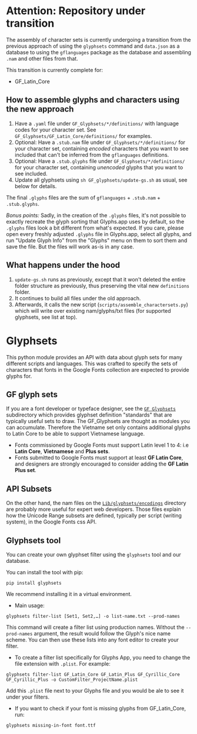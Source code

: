 Attention: Repository under transition
======================================

The assembly of character sets is currently undergoing a transition from the previous approach of using the `glyphsets` command and `data.json` as a database to using the `gflanguages` package as the database and assembling `.nam` and other files from that.

This transition is currently complete for:
* GF_Latin_Core

How to assemble glyphs and characters using the new approach
------------------------------------------------------------

1. Have a `.yaml` file under `GF_Glyphsets/*/definitions/` with language codes for your character set. See `GF_Glyphsets/GF_Latin_Core/definitions/` for examples.
2. Optional: Have a `.stub.nam` file under `GF_Glyphsets/*/definitions/` for your character set, containing _encoded_ characters that you want to see included that can't be inferred from the `gflanguages` definitions.
3. Optional: Have a `.stub.glyphs` file under `GF_Glyphsets/*/definitions/` for your character set, containing _unencoded_ glyphs that you want to see included.
4. Update all glyphsets using `sh GF_glyphsets/update-gs.sh` as usual, see below for details.

The final `.glyphs` files are the sum of `gflanguages` + `.stub.nam` + `.stub.glyphs`.

_Bonus points:_ Sadly, in the creation of the `.glyphs` files, it's not possible to exactly recreate the glyph sorting that Glyphs.app uses by default, so the `.glyphs` files look a bit different from what's expected. If you care, please open every freshly adjusted `.glyphs` file in Glyphs.app, select all glyphs, and run "Update Glyph Info" from the "Glyphs" menu on them to sort them and save the file. But the files will work as-is in any case.

What happens under the hood
---------------------------

1. `update-gs.sh` runs as previously, except that it won't deleted the entire folder structure as previously, thus preserving the vital new `definitions` folder.
2. It continues to build all files under the old approach.
3. Afterwards, it calls the new script (`scripts/assemble_charactersets.py`) which will write over existing nam/glyphs/txt files (for supported glyphsets, see list at top).

Glyphsets
=========

This python module provides an API with data about glyph sets for many different scripts and languages. This was crafted to specify the sets of characters that fonts in the Google Fonts collection are expected to provide glyphs for.

GF glyph sets
-------------

If you are a font developer or typeface designer, see the [`GF Glyphsets`](https://github.com/googlefonts/glyphsets/tree/main/GF_glyphsets) subdirectory which provides glyphset definition "standards" that are typically useful sets to draw. The GF_Glyphsets are thought as modules you can accumulate. Therefore the Vietname set only contains additional glyphs to Latin Core to be able to support Vietnamese language.

- Fonts commissioned by Google Fonts must support Latin level 1 to 4: i.e **Latin Core**, **Vietnamese** and **Plus sets**.
- Fonts submitted to Google Fonts must support at least **GF Latin Core**, and designers are strongly encouraged to consider adding the **GF Latin Plus set**.

API Subsets
-----------

On the other hand, the nam files on the [`Lib/glyphsets/encodings`](https://github.com/googlefonts/glyphsets/tree/main/Lib/glyphsets/encodings) directory are probably more useful for expert web developers. Those files explain how the Unicode Range subsets are defined, typically per script (writing system), in the Google Fonts css API.

Glyphsets tool
--------------

You can create your own glyphset filter using the `glyphsets` tool and our database.

You can install the tool with pip:

```
pip install glyphsets
```
We recommend installing it in a virtual environment.

- Main usage:
```
glyphsets filter-list [Set1, Set2,…] -o list-name.txt --prod-names
```
This command will create a filter list using production names. Without the `--prod-names` argument, the result would follow the Glyph's nice name scheme. You can then use these lists into any font editor to create your filter.

- To create a filter list specifically for Glyphs App, you need to change the file extension with `.plist`.
For example:

```
glyphsets filter-list GF_Latin_Core GF_Latin_Plus GF_Cyrillic_Core GF_Cyrillic_Plus -o CustomFilter_ProjectName.plist
```
Add this `.plist` file next to your Glyphs file and you would be ale to see it under your filters.

- If you want to check if your font is missing glyphs from GF_Latin_Core, run:
```
glyphsets missing-in-font font.ttf
```


